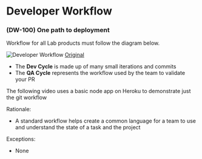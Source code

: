 # Developer Workflow

### \(DW-100\) One path to deployment

Workflow for all Lab products must follow the diagram below.

![Developer Workflow](https://www.lucidchart.com/publicSegments/view/8153b4d4-ca44-4614-8b91-b8604484c97f/image.png) [Original](https://www.lucidchart.com/publicSegments/view/8153b4d4-ca44-4614-8b91-b8604484c97f/image.png)

* The **Dev Cycle** is made up of many small iterations and commits
* The **QA Cycle** represents the workflow used by the team to validate your PR

The following video uses a basic node app on Heroku to demonstrate just the git workflow

Rationale:

* A standard workflow helps create a common language for a team to use and understand the state of a task and the project

Exceptions:

* None

